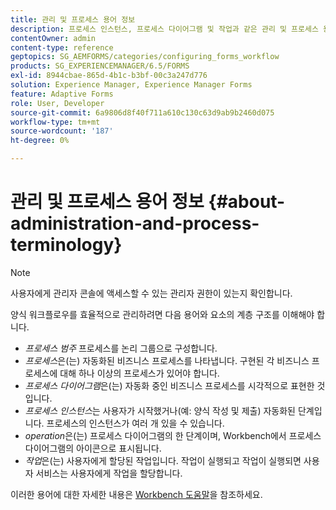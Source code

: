 ```yaml
---
title: 관리 및 프로세스 용어 정보
description: 프로세스 인스턴스, 프로세스 다이어그램 및 작업과 같은 관리 및 프로세스 용어에 대해 알아봅니다.
contentOwner: admin
content-type: reference
geptopics: SG_AEMFORMS/categories/configuring_forms_workflow
products: SG_EXPERIENCEMANAGER/6.5/FORMS
exl-id: 8944cbae-865d-4b1c-b3bf-00c3a247d776
solution: Experience Manager, Experience Manager Forms
feature: Adaptive Forms
role: User, Developer
source-git-commit: 6a9806d8f40f711a610c130c63d9ab9b2460d075
workflow-type: tm+mt
source-wordcount: '187'
ht-degree: 0%

---
```


# 관리 및 프로세스 용어 정보 {#about-administration-and-process-terminology}

>[!NOTE]
> 
> 사용자에게 관리자 콘솔에 액세스할 수 있는 관리자 권한이 있는지 확인합니다.

양식 워크플로우를 효율적으로 관리하려면 다음 용어와 요소의 계층 구조를 이해해야 합니다.

* *프로세스 범주* 프로세스를 논리 그룹으로 구성합니다.
* *프로세스*&#x200B;은(는) 자동화된 비즈니스 프로세스를 나타냅니다. 구현된 각 비즈니스 프로세스에 대해 하나 이상의 프로세스가 있어야 합니다.
* *프로세스 다이어그램*&#x200B;은(는) 자동화 중인 비즈니스 프로세스를 시각적으로 표현한 것입니다.
* *프로세스 인스턴스*&#x200B;는 사용자가 시작했거나(예: 양식 작성 및 제출) 자동화된 단계입니다. 프로세스의 인스턴스가 여러 개 있을 수 있습니다.
* *operation*&#x200B;은(는) 프로세스 다이어그램의 한 단계이며, Workbench에서 프로세스 다이어그램의 아이콘으로 표시됩니다.
* *작업*&#x200B;은(는) 사용자에게 할당된 작업입니다. 작업이 실행되고 작업이 실행되면 사용자 서비스는 사용자에게 작업을 할당합니다.

이러한 용어에 대한 자세한 내용은 [Workbench 도움말](https://www.adobe.com/go/learn_aemforms_workbench_63)을 참조하세요.
